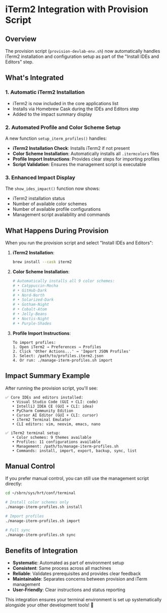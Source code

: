 # iTerm2 Integration with Provision Script

## Overview

The provision script (`provision-devlab-env.sh`) now automatically handles iTerm2 installation and configuration setup as part of the "Install IDEs and Editors" step.

## What's Integrated

### 1. Automatic iTerm2 Installation
- iTerm2 is now included in the core applications list
- Installs via Homebrew Cask during the IDEs and Editors step
- Added to the impact summary display

### 2. Automated Profile and Color Scheme Setup
A new function `setup_iterm_profiles()` handles:
- **iTerm2 Installation Check**: Installs iTerm2 if not present
- **Color Scheme Installation**: Automatically installs all `.itermcolors` files
- **Profile Import Instructions**: Provides clear steps for importing profiles
- **Script Validation**: Ensures the management script is executable

### 3. Enhanced Impact Display
The `show_ides_impact()` function now shows:
- iTerm2 installation status
- Number of available color schemes
- Number of available profile configurations
- Management script availability and commands

## What Happens During Provision

When you run the provision script and select "Install IDEs and Editors":

1. **iTerm2 Installation**: 
   ```bash
   brew install --cask iterm2
   ```

2. **Color Scheme Installation**:
   ```bash
   # Automatically installs all 9 color schemes:
   # • Catppuccin-Mocha
   # • GitHub-Dark  
   # • Nord-North
   # • Solarized-Dark
   # • Gotham-Night
   # • Cobalt-Atom
   # • Jelly-Beans
   # • Noctis-Night
   # • Purple-Shades
   ```

3. **Profile Import Instructions**:
   ```
   To import profiles:
   1. Open iTerm2 → Preferences → Profiles
   2. Click 'Other Actions...' → 'Import JSON Profiles'
   3. Select: /path/to/profiles.iterm2.json
   4. Or run: ./manage-iterm-profiles.sh import
   ```

## Impact Summary Example

After running the provision script, you'll see:

```
✅ Core IDEs and editors installed:
   • Visual Studio Code (GUI + CLI: code)
   • IntelliJ IDEA CE (GUI + CLI: idea)
   • PyCharm Community Edition
   • Cursor AI Editor (GUI + CLI: cursor)
   • iTerm2 Terminal Emulator
   • CLI editors: vim, neovim, emacs, nano

✅ iTerm2 terminal setup:
   • Color schemes: 9 themes available
   • Profiles: 11 configurations available
   • Management: /path/to/manage-iterm-profiles.sh
   • Commands: install, import, export, backup, sync, list
```

## Manual Control

If you prefer manual control, you can still use the management script directly:

```bash
cd ~/sbrn/sys/hrt/conf/terminal

# Install color schemes only
./manage-iterm-profiles.sh install

# Import profiles
./manage-iterm-profiles.sh import

# Full sync
./manage-iterm-profiles.sh sync
```

## Benefits of Integration

- **Systematic**: Automated as part of environment setup
- **Consistent**: Same process across all machines
- **Reliable**: Validates prerequisites and provides clear feedback
- **Maintainable**: Separates concerns between provision and iTerm management
- **User-Friendly**: Clear instructions and status reporting

This integration ensures your terminal environment is set up systematically alongside your other development tools! 🚀

